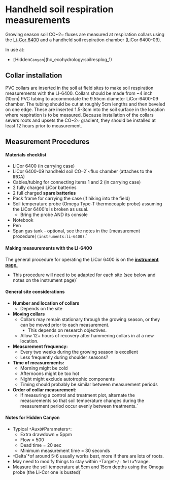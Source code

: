 # Handheld soil respiration measurements

Growing season soil CO~2~ fluxes are measured at respiration collars
using the [Li-Cor 6400](instruments:li-6400) and a handheld
soil respiration chamber (LiCor 6400-09).

In use at:

* `[`Hidden`Canyon`](hc_ecohydrology:soilresplog_1)

## Collar installation

PVC collars are inserted in the soil at field sites to make soil
respiration measurements with the LI-6400. Collars should be made from
\~4 inch (10cm) PVC tubing to accommodate the 9.55cm diameter
LiCor-6400-09 chamber. The tubing should be cut at roughly 5cm lengths
and then beveled on one edge. These are inserted 1.5-3cm into the soil
surface in the location where respiration is to be measured. Because
installation of the collars severs roots and upsets the CO~2~ gradient,
they should be installed at least 12 hours prior to measurement.

## Measurement Procedures

#### Materials checklist

- LiCor 6400 (in carrying case)
- LiCor 6400-09 handheld soil CO`~`2`~flux chamber (attaches to the IRGA)
- Cables/tubing for connecting items 1 and 2 (in carrying case)
- 2 fully charged LiCor batteries
- 2 full charged **spare batteries**
- Pack frame for carrying the case (if hiking into the field)
- Soil temperature probe (Omega Type-T thermocouple probe) assuming the LiCor 6400's is broken as usual.
  - Bring the probe AND its console
- Notebook
- Pen
- Span gas tank - optional, see the notes in the `[`measurement`
`procedure`](instruments:li-6400)`.`

#### Making measurements with the LI-6400

The general procedure for operating the LiCor 6400 is on the
**[instrument page.](instruments:li-6400)**

* This procedure will need to be adapted for each site (see below and notes on the instrument page)`

#### General site considerations

* **Number and location of collars**
  * Depends on the site
* **Moving collars**
  * Collars may remain stationary through the growing season, or they can be moved prior to each measurement.
    * This depends on research objectives.
  * Allow 12+ hours of recovery after hammering collars in at a new location.
* **Measurement frequency:**
  * Every two weeks during the growing season is excellent
  * Less frequently during shoulder seasons?
* **Time of measurements:**
  * Morning might be cold
  * Afternoons might be too hot
  * Night might exclude autotrophic components
  * Timing should probably be similar between measurement periods
* **Order of collar measurement:**
  * If measuring a control and treatment plot, alternate the measurements so that soil temperature changes during the measurement period occur evenly between treatments.`

#### Notes for Hidden Canyon

* Typical `*`Aux`OP`Parameters`*`:
  * Extra drawdown = 5ppm
  * Flow = 500
  * Dead time = 20 sec
  * Minimum measurement time = 30 seconds
* `*`Delta`*of around 5-6 usually works best, more if there are lots of roots.
* May need to modify things to stay within `*`Target`+/-`
`Delta`*range.
* Measure the soil temperature at 5cm and 15cm depths using the Omega probe (the Li-Cor one is busted)`

